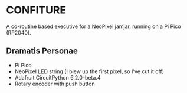 # CONFITURE

A co-routine based executive for a NeoPixel jamjar,
running on a Pi Pico (RP2040).

## Dramatis Personae

* Pi Pico
* NeoPixel LED string (I blew up the first pixel, so I've cut it off)
* Adafruit CircuitPython 6.2.0-beta.4
* Rotary encoder with push button
